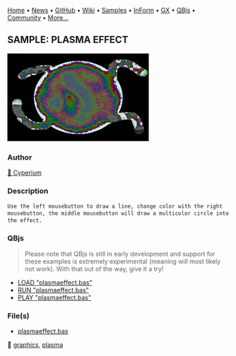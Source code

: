 [Home](https://qb64.com) • [News](../../news.md) • [GitHub](https://github.com/QB64Official/qb64) • [Wiki](https://github.com/QB64Official/qb64/wiki) • [Samples](../../samples.md) • [InForm](../../inform.md) • [GX](../../gx.md) • [QBjs](../../qbjs.md) • [Community](../../community.md) • [More...](../../more.md)

## SAMPLE: PLASMA EFFECT

![screenshot.png](img/screenshot.png)

### Author

[🐝 Cyperium](../cyperium.md) 

### Description

```text
Use the left mousebutton to draw a line, change color with the right mousebutton, the middle mousebutton will draw a multicolor circle into the effect.
```

### QBjs

> Please note that QBjs is still in early development and support for these examples is extremely experimental (meaning will most likely not work). With that out of the way, give it a try!

* [LOAD "plasmaeffect.bas"](https://qbjs.org/index.html?src=https://qb64.com/samples/plasma-effect/src/plasmaeffect.bas)
* [RUN "plasmaeffect.bas"](https://qbjs.org/index.html?mode=auto&src=https://qb64.com/samples/plasma-effect/src/plasmaeffect.bas)
* [PLAY "plasmaeffect.bas"](https://qbjs.org/index.html?mode=play&src=https://qb64.com/samples/plasma-effect/src/plasmaeffect.bas)

### File(s)

* [plasmaeffect.bas](src/plasmaeffect.bas)

🔗 [graphics](../graphics.md), [plasma](../plasma.md)
